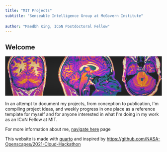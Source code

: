 ```yaml
---
title: "MIT Projects"
subtitle: "Senseable Intelligence Group at McGovern Institute"
 
author: "Maedbh King, ICoN Postdoctoral Fellow"
---
```


## Welcome

![](assets/images/coverphoto_mk.png)

In an attempt to document my projects, from conception to publication, I'm compiling project ideas, 
and weekly progress in one place as a reference template for myself and for anyone interested in 
what I'm doing in my work as an ICoN Fellow at MIT.

For more information about me, [navigate here](About-Me/index.md) page
  
This website is made with [quarto](https://quarto.org) and inspired by <https://github.com/NASA-Openscapes/2021-Cloud-Hackathon> 
